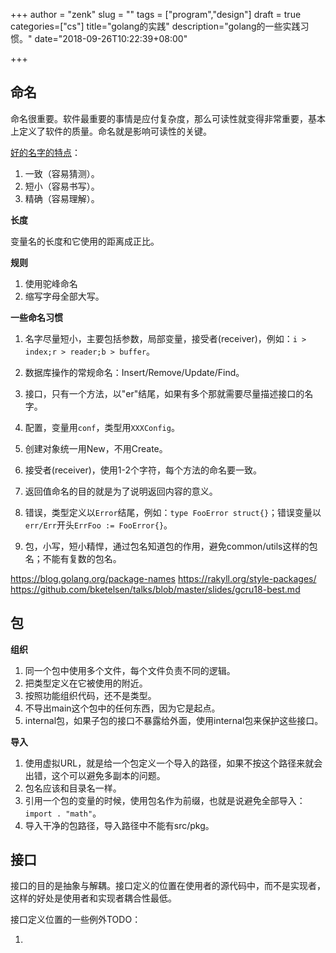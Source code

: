 +++
author = "zenk"
slug = ""
tags = ["program","design"]
draft = true
categories=["cs"]
title="golang的实践"
description="golang的一些实践习惯。"
date="2018-09-26T10:22:39+08:00"

+++

## 命名

命名很重要。软件最重要的事情是应付复杂度，那么可读性就变得非常重要，基本上定义了软件的质量。命名就是影响可读性的关键。

[好的名字的特点](https://talks.golang.org/2014/names.slide#3)：

1. 一致（容易猜测）。
2. 短小（容易书写）。
3. 精确（容易理解）。

**长度**

变量名的长度和它使用的距离成正比。

**规则**

1. 使用驼峰命名
2. 缩写字母全部大写。

**一些命名习惯**

1. 名字尽量短小，主要包括参数，局部变量，接受者(receiver)，例如：`i > index;r > reader;b > buffer`。

2. 数据库操作的常规命名：Insert/Remove/Update/Find。
3. 接口，只有一个方法，以"er"结尾，如果有多个那就需要尽量描述接口的名字。
4. 配置，变量用`conf`，类型用`XXXConfig`。
5. 创建对象统一用New，不用Create。
6. 接受者(receiver)，使用1-2个字符，每个方法的命名要一致。
7. 返回值命名的目的就是为了说明返回内容的意义。
8. 错误，类型定义以`Error`结尾，例如：`type FooError struct{}`；错误变量以`err/Err`开头`ErrFoo := FooError{}`。
9. 包，小写，短小精悍，通过包名知道包的作用，避免common/utils这样的包名；不能有复数的包名。

https://blog.golang.org/package-names
https://rakyll.org/style-packages/
https://github.com/bketelsen/talks/blob/master/slides/gcru18-best.md

## 包

**组织**

1. 同一个包中使用多个文件，每个文件负责不同的逻辑。
2. 把类型定义在它被使用的附近。
3. 按照功能组织代码，还不是类型。
4. 不导出main这个包中的任何东西，因为它是起点。
5. internal包，如果子包的接口不暴露给外面，使用internal包来保护这些接口。

**导入**

1. 使用虚拟URL，就是给一个包定义一个导入的路径，如果不按这个路径来就会出错，这个可以避免多副本的问题。
2. 包名应该和目录名一样。
3. 引用一个包的变量的时候，使用包名作为前缀，也就是说避免全部导入：`import . "math"`。
4. 导入干净的包路径，导入路径中不能有src/pkg。

## 接口

接口的目的是抽象与解耦。接口定义的位置在使用者的源代码中，而不是实现者，这样的好处是使用者和实现者耦合性最低。

接口定义位置的一些例外TODO：

1. 

